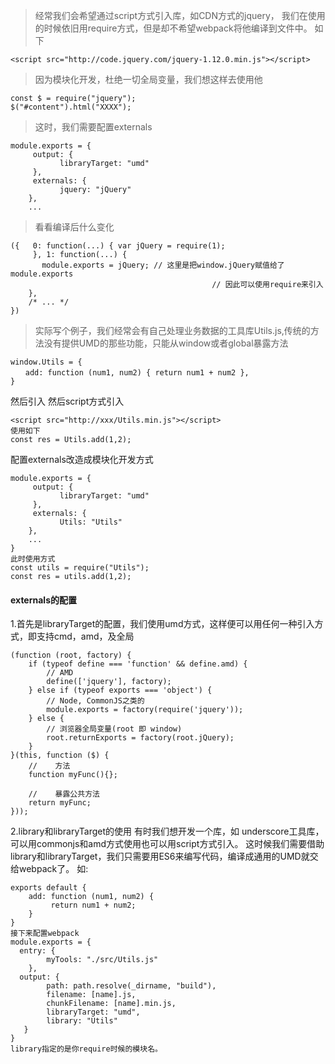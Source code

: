 >经常我们会希望通过script方式引入库，如CDN方式的jquery，
我们在使用的时候依旧用require方式，但是却不希望webpack将他编译到文件中。 如下
```
<script src="http://code.jquery.com/jquery-1.12.0.min.js"></script>
```
>因为模块化开发，杜绝一切全局变量，我们想这样去使用他
```
const $ = require("jquery");
$("#content").html("XXXX");
```
> 这时，我们需要配置externals
```
module.exports = {
     output: {
           libraryTarget: "umd"
     },
     externals: {
           jquery: "jQuery" 
    },
    ...  

```
> 看看编译后什么变化
```
({   0: function(...) { var jQuery = require(1);
     }, 1: function(...) {
       module.exports = jQuery; // 这里是把window.jQuery赋值给了module.exports
                                             // 因此可以使用require来引入
    },
    /* ... */
})
```
> 实际写个例子，我们经常会有自己处理业务数据的工具库Utils.js,传统的方法没有提供UMD的那些功能，只能从window或者global暴露方法
```
window.Utils = {
　　add: function (num1, num2) { return num1 + num2 },
}
```
然后引入 然后script方式引入
```
<script src="http://xxx/Utils.min.js"></script>
使用如下
const res = Utils.add(1,2);
```
配置externals改造成模块化开发方式
```
module.exports = {
     output: {
           libraryTarget: "umd"
     },
     externals: {
           Utils: "Utils" 
    },
    ...  
}
此时使用方式
const utils = require("Utils");
const res = utils.add(1,2);
```

#### externals的配置
1.首先是libraryTarget的配置，我们使用umd方式，这样便可以用任何一种引入方式，即支持cmd，amd，及全局
```
(function (root, factory) {
    if (typeof define === 'function' && define.amd) {
        // AMD
        define(['jquery'], factory);
    } else if (typeof exports === 'object') {
        // Node, CommonJS之类的
        module.exports = factory(require('jquery'));
    } else {
        // 浏览器全局变量(root 即 window)
        root.returnExports = factory(root.jQuery);
    }
}(this, function ($) {
    //    方法
    function myFunc(){};
  
    //    暴露公共方法
    return myFunc;
}));
```
2.library和libraryTarget的使用
有时我们想开发一个库，如 underscore工具库，可以用commonjs和amd方式使用也可以用script方式引入。
这时候我们需要借助library和libraryTarget，我们只需要用ES6来编写代码，编译成通用的UMD就交给webpack了。
如:
```
exports default {
    add: function (num1, num2) {
         return num1 + num2; 
    }         
}
接下来配置webpack
module.exports = {
  entry: {
        myTools: "./src/Utils.js"     
    },
  output: {
        path: path.resolve(_dirname, "build"),
        filename: [name].js,
        chunkFilename: [name].min.js,
        libraryTarget: "umd",
        library: "Utils"   
   }          
}
library指定的是你require时候的模块名。
```